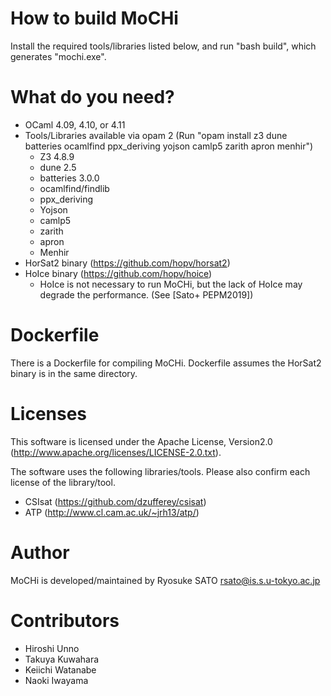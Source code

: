 How to build MoCHi
==================

 Install the required tools/libraries listed below,
 and run "bash build", which generates "mochi.exe".


What do you need?
=================

- OCaml 4.09, 4.10, or 4.11
- Tools/Libraries available via opam 2
  (Run "opam install z3 dune batteries ocamlfind ppx_deriving yojson camlp5 zarith apron menhir")
    - Z3 4.8.9
    - dune 2.5
    - batteries 3.0.0
    - ocamlfind/findlib
    - ppx_deriving
    - Yojson
    - camlp5
    - zarith
    - apron
    - Menhir
- HorSat2 binary (https://github.com/hopv/horsat2)
- HoIce binary (https://github.com/hopv/hoice)
    - HoIce is not necessary to run MoCHi, but the lack of HoIce may degrade the performance. (See [Sato+ PEPM2019])

Dockerfile
==========

 There is a Dockerfile for compiling MoCHi.
 Dockerfile assumes the HorSat2 binary is in the same directory.


Licenses
========

 This software is licensed under the Apache License, Version2.0 (http://www.apache.org/licenses/LICENSE-2.0.txt).

 The software uses the following libraries/tools.
 Please also confirm each license of the library/tool.
- CSIsat (https://github.com/dzufferey/csisat)
- ATP (http://www.cl.cam.ac.uk/~jrh13/atp/)


Author
=======

 MoCHi is developed/maintained by Ryosuke SATO <rsato@is.s.u-tokyo.ac.jp>


Contributors
============

- Hiroshi Unno
- Takuya Kuwahara
- Keiichi Watanabe
- Naoki Iwayama
